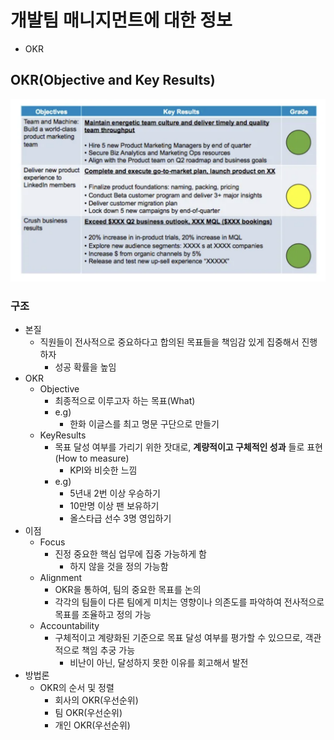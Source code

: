 # 개발팀 매니지먼트에 대한 정보

- OKR

## OKR(Objective and Key Results)

![](./images/okr_example1.png)

### 구조

- 본질
  - 직원들이 전사적으로 중요하다고 합의된 목표들을 책임감 있게 집중해서 진행하자
    - 성공 확률을 높임
- OKR
  - Objective
    - 최종적으로 이루고자 하는 목표(What)
    - e.g)
      - 한화 이글스를 최고 명문 구단으로 만들기
  - KeyResults
    - 목표 달성 여부를 가리기 위한 잣대로, **계량적이고 구체적인 성과** 들로 표현(How to measure)
      - KPI와 비슷한 느낌
    - e.g)
      - 5년내 2번 이상 우승하기
      - 10만명 이상 팬 보유하기
      - 올스타급 선수 3명 영입하기
- 이점
  - Focus
    - 진정 중요한 핵심 업무에 집중 가능하게 함
      - 하지 않을 것을 정의 가능함
  - Alignment
    - OKR을 통하여, 팀의 중요한 목표를 논의
    - 각각의 팀들이 다른 팀에게 미치는 영향이나 의존도를 파악하여 전사적으로 목표를 조율하고 정의 가능
  - Accountability
    - 구체적이고 계량화된 기준으로 목표 달성 여부를 평가할 수 있으므로, 객관적으로 책임 추궁 가능
      - 비난이 아닌, 달성하지 못한 이유를 회고해서 발전
- 방법론
  - OKR의 순서 및 정렬
    - 회사의 OKR(우선순위)
    - 팀 OKR(우선순위)
    - 개인 OKR(우선순위)
